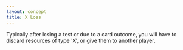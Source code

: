 ```yaml
---
layout: concept
title: X Loss
---
```


Typically after losing a test or due to a card outcome, you will have to discard resources of type 'X', or give them to another player.
